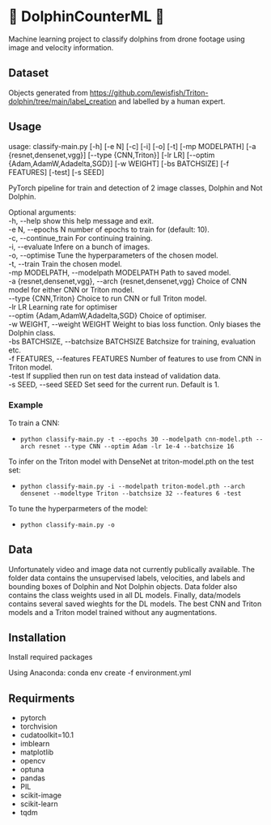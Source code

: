 # :dolphin: DolphinCounterML :dolphin:
Machine learning project to classify dolphins from drone footage using image and velocity information.

## Dataset 
Objects generated from https://github.com/lewisfish/Triton-dolphin/tree/main/label_creation and labelled by a human expert.


## Usage

usage: classify-main.py [-h] [-e N] [-c] [-i] [-o] [-t] [-mp MODELPATH]
                        [-a {resnet,densenet,vgg}] [--type {CNN,Triton}]
                        [-lr LR] [--optim {Adam,AdamW,Adadelta,SGD}]
                        [-w WEIGHT] [-bs BATCHSIZE] [-f FEATURES] [-test]
                        [-s SEED]

PyTorch pipeline for train and detection of 2 image classes, Dolphin and Not Dolphin.

Optional arguments:\
  -h, --help            show this help message and exit.\
  -e N, --epochs N      number of epochs to train for (default: 10).\
  -c, --continue_train  For continuing training.\
  -i, --evaluate        Infere on a bunch of images.\
  -o, --optimise        Tune the hyperparameters of the chosen model.\
  -t, --train           Train the chosen model.\
  -mp MODELPATH, --modelpath MODELPATH Path to saved model.\
  -a {resnet,densenet,vgg}, --arch {resnet,densenet,vgg} Choice of CNN model for either CNN or Triton model.\
  --type {CNN,Triton}   Choice to run CNN or full Triton model.\
  -lr LR                Learning rate for optimiser\
  --optim {Adam,AdamW,Adadelta,SGD} Choice of optimiser.\
  -w WEIGHT, --weight WEIGHT Weight to bias loss function. Only biases the Dolphin class.\
  -bs BATCHSIZE, --batchsize BATCHSIZE Batchsize for training, evaluation etc.\
  -f FEATURES, --features FEATURES Number of features to use from CNN in Triton model.\
  -test                 If supplied then run on test data instead of validation data.\
  -s SEED, --seed SEED  Set seed for the current run. Default is 1.

### Example

To train a CNN:
  - `python classify-main.py -t --epochs 30 --modelpath cnn-model.pth --arch resnet --type CNN --optim Adam -lr 1e-4 --batchsize 16`
  
To infer on the Triton model with DenseNet at triton-model.pth on the test set:
  - `python classify-main.py -i --modelpath triton-model.pth --arch densenet --modeltype Triton --batchsize 32 --features 6 -test`

To tune the hyperparmeters of the model:
  - `python classify-main.py -o` 

## Data

Unfortunately video and image data not currently publically available.
The folder data contains the unsupervised labels, velocities, and labels and bounding boxes of Dolphin and Not Dolphin objects.
Data folder also contains the class weights used in all DL models.
Finally, data/models contains several saved wieghts for the DL models. The best CNN and Triton models and a Triton model trained without any augmentations.

## Installation

Install required packages

Using Anaconda:
 conda env create -f environment.yml


## Requirments

  - pytorch
  - torchvision
  - cudatoolkit=10.1
  - imblearn
  - matplotlib
  - opencv
  - optuna
  - pandas
  - PIL
  - scikit-image
  - scikit-learn 
  - tqdm
